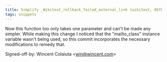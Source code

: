 ```yaml
---
title: Simplify _Wikitext_rollback_failed_external_link (wikitext, 05f860e)
tags: snippets
---
```


Now this function too only takes one parameter and can't be made any simpler. While making this change I noticed that the "mailto_class" instance variable wasn't being used, so this commit incorporates the necessary modifications to remedy that.

Signed-off-by: Wincent Colaiuta &lt;win@wincent.com&gt;
